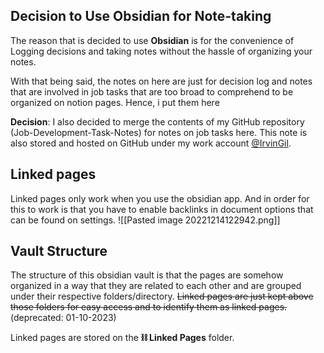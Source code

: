 ## Decision to Use Obsidian for Note-taking

The reason that is decided to use **Obsidian** is for the convenience of Logging decisions and taking notes without the hassle of organizing your notes.

With that being said, the notes on here are just for decision log and notes that are involved in job tasks that are too broad to comprehend to be organized on notion pages. Hence, i put them here

**Decision**: I also decided to merge the contents of my GitHub repository (Job-Development-Task-Notes) for notes on job tasks here. This note is also stored and hosted on GitHub under my work account [@IrvinGil](https://github.com/IrvinGil).

## Linked pages

Linked pages only work when you use the obsidian app. And in order for this to work is that you have to enable backlinks in document options that can be found on settings.
![[Pasted image 20221214122942.png]]


## Vault Structure

The structure of this obsidian vault is that the pages are somehow organized in a way that they are related to each other and are grouped under their respective folders/directory. ~~Linked pages are just kept above those folders for easy access and to identify them as linked pages.~~ (deprecated: 01-10-2023)

Linked pages are stored on the **⛓ Linked Pages** folder.